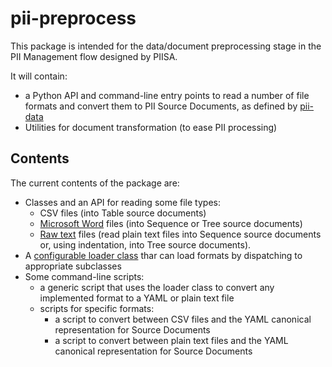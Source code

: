 # pii-preprocess

This package is intended for the data/document preprocessing stage in the PII
Management flow designed by PIISA.

It will contain:
 * a Python API and command-line entry points to read a number of file formats
   and convert them to PII Source Documents, as defined by [pii-data]
 * Utilities for document transformation (to ease PII processing)
 
 
## Contents

The current contents of the package are:
 * Classes and an API for reading some file types:
     - CSV files (into Table source documents)
     - [Microsoft Word] files (into Sequence or Tree source documents)
	 - [Raw text] files (read plain text files into Sequence source documents
	   or, using indentation, into Tree source documents).
 * A [configurable loader class] thar can load formats by dispatching to
   appropriate subclasses
 * Some command-line scripts:
    - a generic script that uses the loader class to convert any implemented
	  format to a YAML or plain text file
    - scripts for specific formats:
	   * a script to convert between CSV files and the YAML canonical
         representation for Source Documents
       * a script to convert between plain text files and the YAML
         canonical representation for Source Documents


[pii-data]: https://github.com/piisa/pii-data/
[Microsoft Word]: doc/msword.md
[Raw text]: doc/plain-text.md
[configurable loader class]: doc/loader.md

